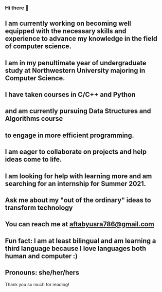 ### Hi there 👋
## I am currently working on becoming well equipped with the necessary skills and experience to advance my knowledge in the field of computer science.
## I am in my penultimate year of undergraduate study at Northwestern University majoring in Computer Science. 
## I have taken courses in C/C++ and Python
## and am currently pursuing Data Structures and Algorithms course
## to engage in more efficient programming.
## I am eager to collaborate on projects and help ideas come to life.
## I am looking for help with learning more and am searching for an internship for Summer 2021. 
## Ask me about my "out of the ordinary" ideas to transform technology
## You can reach me at aftabyusra786@gmail.com
## Fun fact: I am at least bilingual and am learning a third language because I love languages both human and computer :)
## Pronouns: she/her/hers
Thank you so much for reading!

<!--
**YusraAft/YusraAft** is a ✨ _special_ ✨ repository because its `README.md` (this file) appears on your GitHub profile.

Here are some ideas to get you started:

- 🔭 I’m currently working on ...
- 🌱 I’m currently learning ...
- 👯 I’m looking to collaborate on ...
- 🤔 I’m looking for help with ...
- 💬 Ask me about ...
- 📫 How to reach me: ...
- 😄 Pronouns: ...
- ⚡ Fun fact: ...
-->
